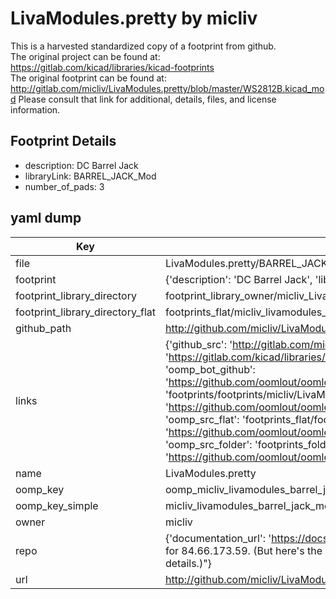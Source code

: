 # LivaModules.pretty by micliv  
This is a harvested standardized copy of a footprint from github.  
The original project can be found at:  
https://gitlab.com/kicad/libraries/kicad-footprints  
The original footprint can be found at:
http://gitlab.com/micliv/LivaModules.pretty/blob/master/WS2812B.kicad_mod
Please consult that link for additional, details, files, and license information.  
## Footprint Details
* description: DC Barrel Jack  
* libraryLink: BARREL_JACK_Mod  
* number_of_pads: 3  
## yaml dump  
| Key | Value |  
| --- | --- |  
| file | LivaModules.pretty/BARREL_JACK_Mod.kicad_mod |  
| footprint | {'description': 'DC Barrel Jack', 'libraryLink': 'BARREL_JACK_Mod', 'number_of_pads': 3} |  
| footprint_library_directory | footprint_library_owner/micliv_LivaModules.pretty |  
| footprint_library_directory_flat | footprints_flat/micliv_livamodules_barrel_jack_mod/working |  
| github_path | http://github.com/micliv/LivaModules.pretty/blob/master/BARREL_JACK_Mod.kicad_mod |  
| links | {'github_src': 'http://gitlab.com/micliv/LivaModules.pretty/blob/master/WS2812B.kicad_mod', 'github_src_repo': 'https://gitlab.com/kicad/libraries/kicad-footprints', 'oomp_bot': 'footprints/micliv_livamodules_barrel_jack_mod/working', 'oomp_bot_github': 'https://github.com/oomlout/oomlout_oomp_footprint_bot/tree/main/footprints/micliv_livamodules_barrel_jack_mod/working', 'oomp_doc': 'footprints/footprints/micliv/LivaModules/BARREL_JACK_Mod/working/', 'oomp_doc_github': 'https://github.com/oomlout/oomlout_oomp_footprint_doc/tree/main/footprints/footprints/micliv/LivaModules/BARREL_JACK_Mod/working', 'oomp_src_flat': 'footprints_flat/footprints_flat/micliv_livamodules_barrel_jack_mod/working', 'oomp_src_flat_github': 'https://github.com/oomlout/oomlout_oomp_footprint_src/tree/main/footprints_flat/micliv_livamodules_barrel_jack_mod/working', 'oomp_src_folder': 'footprints_folder/footprints_folder/micliv/LivaModules/BARREL_JACK_Mod/working', 'oomp_src_folder_github': 'https://github.com/oomlout/oomlout_oomp_footprint_src/tree/main/footprints_folder/micliv/LivaModules/BARREL_JACK_Mod/working'} |  
| name | LivaModules.pretty |  
| oomp_key | oomp_micliv_livamodules_barrel_jack_mod |  
| oomp_key_simple | micliv_livamodules_barrel_jack_mod |  
| owner | micliv |  
| repo | {'documentation_url': 'https://docs.github.com/rest/overview/resources-in-the-rest-api#rate-limiting', 'message': "API rate limit exceeded for 84.66.173.59. (But here's the good news: Authenticated requests get a higher rate limit. Check out the documentation for more details.)"} |  
| url | http://github.com/micliv/LivaModules.pretty |  

